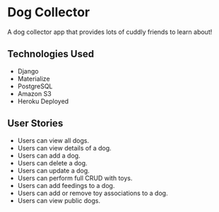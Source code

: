 # Dog Collector
A dog collector app that provides lots of cuddly friends to learn about!

## Technologies Used
* Django
* Materialize
* PostgreSQL
* Amazon S3
* Heroku Deployed

## User Stories
* Users can view all dogs.
* Users can view details of a dog.
* Users can add a dog.
* Users can delete a dog.
* Users can update a dog.
* Users can perform full CRUD with toys.
* Users can add feedings to a dog.
* Users can add or remove toy associations to a dog.
* Users can view public dogs.